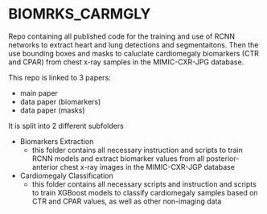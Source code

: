 # BIOMRKS_CARMGLY
Repo containing all published code for the training and use of RCNN networks to extract heart and lung detections and segmentaitons. Then the use bounding boxes and masks to caluclate cardiomegaly biomarkers (CTR and CPAR) from chest x-ray samples in the MIMIC-CXR-JPG database.

This repo is linked to 3 papers:
- main paper
- data paper (biomarkers)
- data paper (masks)

It is split into 2 different subfolders 
- Biomarkers Extraction 
  - this folder contains all necessary instruction and scripts to train RCNN models and extract biomarker values from all posterior-anterior chest x-ray images in the MIMIC-CXR-JGP database
- Cardiomegaly Classification
  - this folder contains all necessary scripts and instruction and scripts to train XGBoost models to classify cardiomegaly samples based on CTR and CPAR values, as well as other non-imaging data
  
